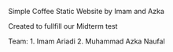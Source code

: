 Simple Coffee Static Website by Imam and Azka

Created to fullfill our Midterm test

Team:
    1. Imam Ariadi
    2. Muhammad Azka Naufal
